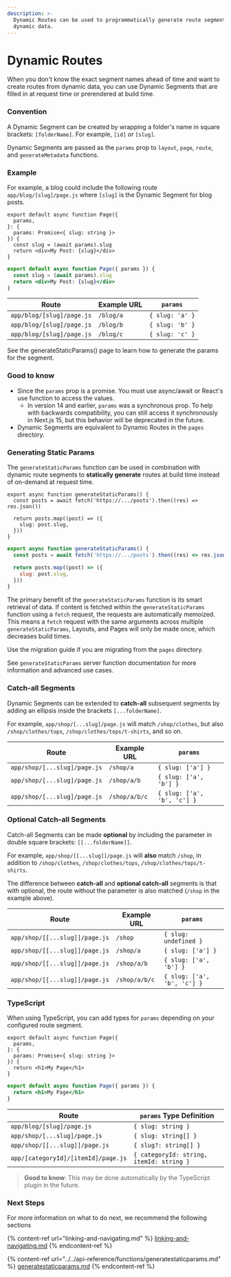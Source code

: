 ```yaml
---
description: >-
  Dynamic Routes can be used to programmatically generate route segments from
  dynamic data.
---
```


# Dynamic Routes

When you don't know the exact segment names ahead of time and want to create routes from dynamic data, you can use Dynamic Segments that are filled in at request time or prerendered at build time.

### Convention

A Dynamic Segment can be created by wrapping a folder's name in square brackets: `[folderName]`. For example, `[id]` or `[slug]`.

Dynamic Segments are passed as the `params` prop to `layout`, `page`, `route`, and `generateMetadata` functions.

### Example

For example, a blog could include the following route `app/blog/[slug]/page.js` where `[slug]` is the Dynamic Segment for blog posts.

```tsx
export default async function Page({
  params,
}: {
  params: Promise<{ slug: string }>
}) {
  const slug = (await params).slug
  return <div>My Post: {slug}</div>
}
```

```jsx
export default async function Page({ params }) {
  const slug = (await params).slug
  return <div>My Post: {slug}</div>
}
```

| Route                     | Example URL | `params`        |
| ------------------------- | ----------- | --------------- |
| `app/blog/[slug]/page.js` | `/blog/a`   | `{ slug: 'a' }` |
| `app/blog/[slug]/page.js` | `/blog/b`   | `{ slug: 'b' }` |
| `app/blog/[slug]/page.js` | `/blog/c`   | `{ slug: 'c' }` |

See the generateStaticParams() page to learn how to generate the params for the segment.

### Good to know

* Since the `params` prop is a promise. You must use async/await or React's use function to access the values.
  * In version 14 and earlier, `params` was a synchronous prop. To help with backwards compatibility, you can still access it synchronously in Next.js 15, but this behavior will be deprecated in the future.
* Dynamic Segments are equivalent to Dynamic Routes in the `pages` directory.

### Generating Static Params

The `generateStaticParams` function can be used in combination with dynamic route segments to **statically generate** routes at build time instead of on-demand at request time.

```tsx
export async function generateStaticParams() {
  const posts = await fetch('https://.../posts').then((res) => res.json())

  return posts.map((post) => ({
    slug: post.slug,
  }))
}
```

```jsx
export async function generateStaticParams() {
  const posts = await fetch('https://.../posts').then((res) => res.json())

  return posts.map((post) => ({
    slug: post.slug,
  }))
}
```

The primary benefit of the `generateStaticParams` function is its smart retrieval of data. If content is fetched within the `generateStaticParams` function using a `fetch` request, the requests are automatically memoized. This means a `fetch` request with the same arguments across multiple `generateStaticParams`, Layouts, and Pages will only be made once, which decreases build times.

Use the migration guide if you are migrating from the `pages` directory.

See `generateStaticParams` server function documentation for more information and advanced use cases.

### Catch-all Segments

Dynamic Segments can be extended to **catch-all** subsequent segments by adding an ellipsis inside the brackets `[...folderName]`.

For example, `app/shop/[...slug]/page.js` will match `/shop/clothes`, but also `/shop/clothes/tops`, `/shop/clothes/tops/t-shirts`, and so on.

| Route                        | Example URL   | `params`                    |
| ---------------------------- | ------------- | --------------------------- |
| `app/shop/[...slug]/page.js` | `/shop/a`     | `{ slug: ['a'] }`           |
| `app/shop/[...slug]/page.js` | `/shop/a/b`   | `{ slug: ['a', 'b'] }`      |
| `app/shop/[...slug]/page.js` | `/shop/a/b/c` | `{ slug: ['a', 'b', 'c'] }` |

### Optional Catch-all Segments

Catch-all Segments can be made **optional** by including the parameter in double square brackets: `[[...folderName]]`.

For example, `app/shop/[[...slug]]/page.js` will **also** match `/shop`, in addition to `/shop/clothes`, `/shop/clothes/tops`, `/shop/clothes/tops/t-shirts`.

The difference between **catch-all** and **optional catch-all** segments is that with optional, the route without the parameter is also matched (`/shop` in the example above).

| Route                          | Example URL   | `params`                    |
| ------------------------------ | ------------- | --------------------------- |
| `app/shop/[[...slug]]/page.js` | `/shop`       | `{ slug: undefined }`       |
| `app/shop/[[...slug]]/page.js` | `/shop/a`     | `{ slug: ['a'] }`           |
| `app/shop/[[...slug]]/page.js` | `/shop/a/b`   | `{ slug: ['a', 'b'] }`      |
| `app/shop/[[...slug]]/page.js` | `/shop/a/b/c` | `{ slug: ['a', 'b', 'c'] }` |

### TypeScript

When using TypeScript, you can add types for `params` depending on your configured route segment.

```tsx
export default async function Page({
  params,
}: {
  params: Promise<{ slug: string }>
}) {
  return <h1>My Page</h1>
}
```

```jsx
export default async function Page({ params }) {
  return <h1>My Page</h1>
}
```

| Route                               | `params` Type Definition                 |
| ----------------------------------- | ---------------------------------------- |
| `app/blog/[slug]/page.js`           | `{ slug: string }`                       |
| `app/shop/[...slug]/page.js`        | `{ slug: string[] }`                     |
| `app/shop/[[...slug]]/page.js`      | `{ slug?: string[] }`                    |
| `app/[categoryId]/[itemId]/page.js` | `{ categoryId: string, itemId: string }` |

> **Good to know**: This may be done automatically by the TypeScript plugin in the future.

### Next Steps <a href="#next-steps" id="next-steps"></a>

For more information on what to do next, we recommend the following sections

{% content-ref url="linking-and-navigating.md" %}
[linking-and-navigating.md](linking-and-navigating.md)
{% endcontent-ref %}

{% content-ref url="../../api-reference/functions/generatestaticparams.md" %}
[generatestaticparams.md](../../api-reference/functions/generatestaticparams.md)
{% endcontent-ref %}

